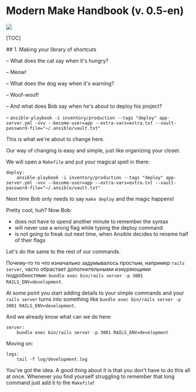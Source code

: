 # Modern Make Handbook (v. 0.5-en)

[![](https://i.imgur.com/a1MOR8T.png)](https://makefile.site)




[TOC]


<div style="page-break-after: always;"></div>
## 1. Making your library of shortcuts

– What does the cat say when it's hungry?

– Meow!



– What does the dog way when it's warning?

– Woof-woof!



– And what does Bob say when he's about to deploy his project?

– `ansible-playbook -i inventory/production --tags "deploy" app-server.yml -vvv --become-user=app --extra-vars=extra.txt --vault-password-file="~/.ansible/vault.txt"`


This is what we're about to change here.

Our way of changing is easy and simple, just like organizing your closet.

We will open a `Makefile` and put your magical spell in there:

```make
deploy:
	ansible-playbook -i inventory/production --tags "deploy" app-server.yml -vvv --become-user=app --extra-vars=extra.txt --vault-password-file="~/.ansible/vault.txt"
```



Next time Bob only needs to say `make deploy` and the magic happens!

Pretty cool, huh? Now Bob:

- does not have to spend another minute to remember the syntax
- will never use a wrong flag while typing the deploy command
- is not going to freak out next time, when Ansible decides to rename half of their flags



Let's do the same to the rest of our commands.

Почему-то то что изначально задумывалось простым, например `rails server`, часто обрастает дополнительными изнуряющими подробностями: `bundle exec bin/rails server -p 3001 RAILS_ENV=development`. 

At some point you start adding details to your simple commands and your `rails server` turns into something like `bundle exec bin/rails server -p 3001 RAILS_ENV=development`.

And we already know what can we do here:

```make
server:
	bundle exec bin/rails server -p 3001 RAILS_ENV=development
```

Moving on:

```make
logs:
	tail -f log/development.log
```

You've got the idea. A good thing about it is that you don't have to do this all at once. Whenever you find yourself struggling to remember that long command just add it to the `Makefile`!

<!--
<div style="page-break-after: always;"></div>
## 2. Overcoming Make weirdness

Вова добрался до тестов, радостно добавляет в Makefile строчку для прогона тестов:

```make
test:
	MINITEST_REPORTER=SpecReporter bundle exec bin/rails test
```

Запускает, и получает привет:

```
$: make test
make: `test' is up to date.
```

– "Эээ, похоже что-то с вашим Make не так" -  думает Владимир. 



Надо понимать что Make придумывался чтобы билдить всякое, и изначальная семантика команды `make test` заключается в том чтобы сгенерировать папку `test`.

Соответственно, раз такая папка есть, то запускать ничего уже не надо! (*так думает Make, Вова то как раз с этим не согласен*).



Переубедить Make довольно просто. Надо добавить в Makefile магическую строчку:

`.PHONY: test`

Если таких команд несколько, то просто пишем их все через пробел:

`.PHONY: app test log doc`



Вторая вредность Make заключается в том что он отказывается работать, если, о боже мой, для отступа использованы пробелы, а не символ табуляции:

```
$: make test
Makefile:13: *** missing separator.  Stop.
```

Ну такое, да. Если ваш редактор умеет понимать типы файлов, то скорее всего он уже сам догадался использовать табы. Если нет, придется его немного подконфигурить.

Теперь Вова знает чего опасаться и как этого избегать, так что можно ехать дальше.

<div style="page-break-after: always;"></div>
## 3. Running multiple commands at once

Хотим прогнать тесты, и если все ок, то задеплоить? No problemos:

`make test deploy`

Да, команды можно составлять в длинные цепочки, и если какая-то из команд фэйлится, то остальные запущены не будут.



## 4. Subcommands

В какой-то момент в команде решили что негоже деплоить без запуска тестов и прогон тестов просто захардкодили внутрь команды деплой: 

```make
deploy: test
	ansible-playbook -i inventory/production --tags 'deploy' # ...
```

Т.е. при использовании `make deploy` до деплоя дойдет дело только если пройдут тесты.

<div style="page-break-after: always;"></div>
## 5. Aliases

Семен добавил в Makefile команду для прогона миграций, а Вова все никак не может запомнить как она называется. Иногда он пишет `make dbmigrate`, иногда `make db_migrate`, иногда по привычке вообще `make db:migrate`.

Увы, с последним ничего не поделать. Двоеточия в названиях комманд не поддерживаются. Зато можно смело нафигачить себе алиасов на остальные варианты! Чем Вова и занялся.

Для этого не нужно копипастить нашу длинную команду несколько раз, достаточно записать вызов оригинала после двоеточия:

```make
db-migrate:
	bundle exec bin/rails db:migrate

db_migrate: db-migrate
dbmigrate: db-migrate
```

Придумать годное название для шортката сходу бывает непросто. В таких случая как раз можно насоздавать сразу несколько алиасов, и оставить тот который приживется со временем.

<div style="page-break-after: always;"></div>
## 6. Multiline commands

Со временем Вове надоело набирать такую длинную команду, и он заменил ее на `make db` (не забыв добавить `db` в `PHONY:`)

И все бы классно, но в какой-то момент разработчики на проекте договорились не коммитить в проект `db/schema.rb` (который авто-обновляется после прогона миграций), а это значит что каждый раз после прогона миграций приходилось выполнять команду `make schema-reset`:

```make
schema-reset:
	git checkout HEAD -- db/schema.rb
```

К счастью, никто не запрещает запускать несколько команд под одним шорткатом, и команды Make можно вызывать из Makefile:

```make
db:
	bundle exec bin/rails db:migrate
	make schema-reset

schema-reset:
	git checkout HEAD -- db/schema.rb
```

Единственный минус в том, что Make по умолчанию многословен, и печатает каждую команду прежде чем выполнить:

```
$: make db
bundle exec bin/rails db:migrate 
# ...
make schema-reset
git checkout HEAD -- db/schema.rb
```

К счатью это легко забороть.

<div style="page-break-after: always;"></div>
## 7. Suppressing output

Все что нужно сделать чтобы Make не выводил саму команду, а просто её выполнял, это добавить перед ней символ "@".

Например, так:

```make
hello:
	@echo "Привет, Вова!"
```

Соответственно лишний вывод "make schema-reset" прячем так:

```make
db:
	bundle exec bin/rails db:migrate
	@make schema-reset
```

Ура! 

<div style="page-break-after: always;"></div>
## 8. Ignoring errors

При деплое на staging разрабы тоже решили прогонять тесты:

```make
staging-deploy: 
	@make test
	ansible-playbook -i inventory/staging --tags 'deploy' #...
```

Правда быстро выяснилось, что иногда надо задеплоить, даже если тесты падают! 

Чтобы не выпиливать тесты из сценария, но деплоить несмотря на их результат, можно использовать магический префикс "-":

```make
staging-deploy: 
	-@make test
	ansible-playbook -i inventory/staging --tags 'deploy' #...
```


## 9. Running command only if another one fails

А можно было поступить по другому.

```make
staging-deploy: 
	@make test || echo "Опять Вова поломал тесты!!"
	ansible-playbook -i inventory/staging --tags 'deploy' #...
```

Это даже не фишка Make, это обычный Bash scripting. В результате программа будет каждый раз журить Вову если тесты упали, но и от деплоя отказываться не будет.

<div style="page-break-after: always;"></div>
## 10. Passing arguments

Однажды Вове понадобилось стянуть дамп базы со стэйджинга на свой комп. Пришлось напрячь остатки пямяти и разродиться скриптом:

```make
staging-fetch-dump:
	scp app@staging-server.dev:/path/to/app/db/dump.tgz ./
```

Только вот неплохо бы его сделать чуть более полезным. Вдруг понадобится какой-то еще файл стягивать.

По такому случаю можно передать название файла в качестве аргумента:

```make
staging-fetch:
	scp app@staging-server.dev:/path/to/app/$(F)/ ./
```

Вызов команды теперь будет выглядеть так:

`make staging-fetch F=db/dump.tgz`

<div style="page-break-after: always;"></div>
## 11. Seamless arguments

Однако в случае когда аргумент всего один, было бы классно избавиться от необходимости запоминать название этого самого аргумента и вызывать команду прямо так: `make staging-fetch db/dump.tgz`

Этого можно добиться, но только с помочью черной магии. Надо добавить в Makefile вот такую конструкцию:

```make
ARGS = $(filter-out $@,$(MAKECMDGOALS))
%:
  @:
```

Шорткат при таких раскладах выглядит вот так:

```
staging-fetch:
	scp app@staging-server.dev:/path/to/app/$(ARGS)/ ./
```

Но магия на то и черная, что у неё есть неприятный спецеффект – уже после того как все успешно выполнится, прилетает вот такое сообщение:

```
make: *** No rule to make target 'db/dump.tgz'.  Stop.
```

Можете почитать [подробности того как это работает](https://stackoverflow.com/a/6273809/1334666), чуть ниже вроде даже показывают как победить проблему с ошибкой, но мне это победить не удалось.

Короче говоря, Вова смирился, и решил что можно заплатить такую цену за такую фичу, ну а вам решать самим.

<div style="page-break-after: always;"></div>
## 12. Advanced scripting

Внезапно админы запилили все так, что теперь на каждый фичебранч поднимается по отдельному стэйджингу.

И все бы классно, но теперь в наши крутые шорткаты для работы со стэйджингом придется добавлять по еще одной переменной - имени сервера:

```make
ssh:
	ssh app@$(S)

staging-fetch:
	scp app@$(S):/path/to/app/$(F)/ ./
```

... [TO BE CONTINUED IN PRO VERSION](https://gum.co/makefile-ru): ...

1. [Advanced scripting](https://gum.co/makefile-ru)
2. [Putting things in order](https://gum.co/makefile-ru)
3. [Naming conventions](https://gum.co/makefile-ru)
4. [Full workflow automation](https://gum.co/makefile-ru)
5. [Guiding principles](https://gum.co/makefile-ru)











[![](https://i.imgur.com/MhU79hR.png)](https://makefile.site#yay)

